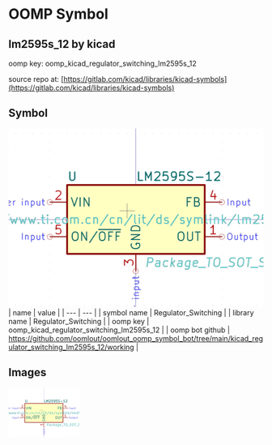 # OOMP Symbol  
## lm2595s_12  by kicad  
  
oomp key: oomp_kicad_regulator_switching_lm2595s_12  
  
source repo at: [https://gitlab.com/kicad/libraries/kicad-symbols](https://gitlab.com/kicad/libraries/kicad-symbols)  
## Symbol  
  
[![working.png](working_600.png)](working.png)  
| name | value | 
| --- | --- | 
| symbol name | Regulator_Switching | 
| library name | Regulator_Switching | 
| oomp key | oomp_kicad_regulator_switching_lm2595s_12 | 
| oomp bot github | https://github.com/oomlout/oomlout_oomp_symbol_bot/tree/main/kicad_regulator_switching_lm2595s_12/working | 
## Images  
  
[![working.png](working_140.png)](working.png)  
